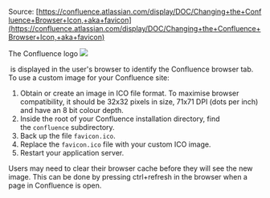 
Source: [https://confluence.atlassian.com/display/DOC/Changing+the+Confluence+Browser+Icon,+aka+favicon](https://confluence.atlassian.com/display/DOC/Changing+the+Confluence+Browser+Icon,+aka+favicon)

The Confluence logo ![](http://confluence.atlassian.com/images/icons/favicon.png)

 is displayed in the user's browser to identify the Confluence browser tab. To use a custom image for your Confluence site:

1. Obtain or create an image in ICO file format. To maximise browser compatibility, it should be 32x32 pixels in size, 71x71 DPI (dots per inch) and have an 8 bit colour depth.
2. Inside the root of your Confluence installation directory, find the `confluence` subdirectory.
3. Back up the file `favicon.ico`.
4. Replace the `favicon.ico` file with your custom ICO image.
5. Restart your application server.

Users may need to clear their browser cache before they will see the new image. This can be done by pressing ctrl+refresh in the browser when a page in Confluence is open.